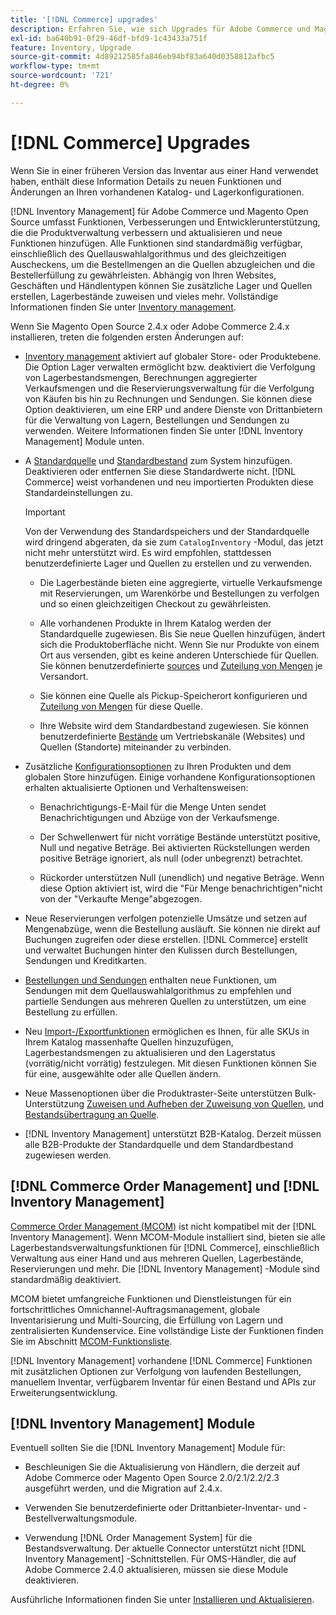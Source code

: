 ```yaml
---
title: '[!DNL Commerce] upgrades'
description: Erfahren Sie, wie sich Upgrades für Adobe Commerce und Magento Open Source auf Katalog und [!DNL Inventory Management] -Konfigurationen.
exl-id: ba640b91-0f29-46df-bfd9-1c43433a751f
feature: Inventory, Upgrade
source-git-commit: 4d89212585fa846eb94bf83a640d0358812afbc5
workflow-type: tm+mt
source-wordcount: '721'
ht-degree: 0%

---
```


# [!DNL Commerce] Upgrades

Wenn Sie in einer früheren Version das Inventar aus einer Hand verwendet haben, enthält diese Information Details zu neuen Funktionen und Änderungen an Ihren vorhandenen Katalog- und Lagerkonfigurationen.

[!DNL Inventory Management] für Adobe Commerce und Magento Open Source umfasst Funktionen, Verbesserungen und Entwicklerunterstützung, die die Produktverwaltung verbessern und aktualisieren und neue Funktionen hinzufügen. Alle Funktionen sind standardmäßig verfügbar, einschließlich des Quellauswahlalgorithmus und des gleichzeitigen Auscheckens, um die Bestellmengen an die Quellen abzugleichen und die Bestellerfüllung zu gewährleisten. Abhängig von Ihren Websites, Geschäften und Händlentypen können Sie zusätzliche Lager und Quellen erstellen, Lagerbestände zuweisen und vieles mehr. Vollständige Informationen finden Sie unter [Inventory management](introduction.md).

Wenn Sie Magento Open Source 2.4.x oder Adobe Commerce 2.4.x installieren, treten die folgenden ersten Änderungen auf:

- [Inventory management](enable.md) aktiviert auf globaler Store- oder Produktebene. Die Option Lager verwalten ermöglicht bzw. deaktiviert die Verfolgung von Lagerbestandsmengen, Berechnungen aggregierter Verkaufsmengen und die Reservierungsverwaltung für die Verfolgung von Käufen bis hin zu Rechnungen und Sendungen. Sie können diese Option deaktivieren, um eine ERP und andere Dienste von Drittanbietern für die Verwaltung von Lagern, Bestellungen und Sendungen zu verwenden. Weitere Informationen finden Sie unter [!DNL Inventory Management] Module unten.

- A [Standardquelle](sources-manage.md) und [Standardbestand](stocks-manage.md) zum System hinzufügen. Deaktivieren oder entfernen Sie diese Standardwerte nicht. [!DNL Commerce] weist vorhandenen und neu importierten Produkten diese Standardeinstellungen zu.

  >[!IMPORTANT]
  >
  >Von der Verwendung des Standardspeichers und der Standardquelle wird dringend abgeraten, da sie zum `CatalogInventory` -Modul, das jetzt nicht mehr unterstützt wird. Es wird empfohlen, stattdessen benutzerdefinierte Lager und Quellen zu erstellen und zu verwenden.

   - Die Lagerbestände bieten eine aggregierte, virtuelle Verkaufsmenge mit Reservierungen, um Warenkörbe und Bestellungen zu verfolgen und so einen gleichzeitigen Checkout zu gewährleisten.

   - Alle vorhandenen Produkte in Ihrem Katalog werden der Standardquelle zugewiesen. Bis Sie neue Quellen hinzufügen, ändert sich die Produktoberfläche nicht. Wenn Sie nur Produkte von einem Ort aus versenden, gibt es keine anderen Unterschiede für Quellen. Sie können benutzerdefinierte [sources](sources-add.md) und [Zuteilung von Mengen](quantities-manage.md) je Versandort.

   - Sie können eine Quelle als Pickup-Speicherort konfigurieren und [Zuteilung von Mengen](quantities-manage.md) für diese Quelle.

   - Ihre Website wird dem Standardbestand zugewiesen. Sie können benutzerdefinierte [Bestände](stocks-add.md) um Vertriebskanäle (Websites) und Quellen (Standorte) miteinander zu verbinden.

- Zusätzliche [Konfigurationsoptionen](configuration.md) zu Ihren Produkten und dem globalen Store hinzufügen. Einige vorhandene Konfigurationsoptionen erhalten aktualisierte Optionen und Verhaltensweisen:

   - Benachrichtigungs-E-Mail für die Menge Unten sendet Benachrichtigungen und Abzüge von der Verkaufsmenge.

   - Der Schwellenwert für nicht vorrätige Bestände unterstützt positive, Null und negative Beträge. Bei aktivierten Rückstellungen werden positive Beträge ignoriert, als null (oder unbegrenzt) betrachtet.

   - Rückorder unterstützen Null (unendlich) und negative Beträge. Wenn diese Option aktiviert ist, wird die &quot;Für Menge benachrichtigen&quot;nicht von der &quot;Verkaufte Menge&quot;abgezogen.

- Neue Reservierungen verfolgen potenzielle Umsätze und setzen auf Mengenabzüge, wenn die Bestellung ausläuft. Sie können nie direkt auf Buchungen zugreifen oder diese erstellen. [!DNL Commerce] erstellt und verwaltet Buchungen hinter den Kulissen durch Bestellungen, Sendungen und Kreditkarten.

- [Bestellungen und Sendungen](shipments.md) enthalten neue Funktionen, um Sendungen mit dem Quellauswahlalgorithmus zu empfehlen und partielle Sendungen aus mehreren Quellen zu unterstützen, um eine Bestellung zu erfüllen.

- Neu [Import-/Exportfunktionen](inventory-import-export.md) ermöglichen es Ihnen, für alle SKUs in Ihrem Katalog massenhafte Quellen hinzuzufügen, Lagerbestandsmengen zu aktualisieren und den Lagerstatus (vorrätig/nicht vorrätig) festzulegen. Mit diesen Funktionen können Sie für eine, ausgewählte oder alle Quellen ändern.

- Neue Massenoptionen über die Produktraster-Seite unterstützen Bulk-Unterstützung [Zuweisen und Aufheben der Zuweisung von Quellen](bulk-assignment.md), und [Bestandsübertragung an Quelle](inventory-transfer.md).

- [!DNL Inventory Management] unterstützt B2B-Katalog. Derzeit müssen alle B2B-Produkte der Standardquelle und dem Standardbestand zugewiesen werden.

## [!DNL Commerce Order Management] und [!DNL Inventory Management]

[Commerce Order Management (MCOM)][1] ist nicht kompatibel mit der [!DNL Inventory Management]. Wenn MCOM-Module installiert sind, bieten sie alle Lagerbestandsverwaltungsfunktionen für [!DNL Commerce], einschließlich Verwaltung aus einer Hand und aus mehreren Quellen, Lagerbestände, Reservierungen und mehr. Die [!DNL Inventory Management] -Module sind standardmäßig deaktiviert.

MCOM bietet umfangreiche Funktionen und Dienstleistungen für ein fortschrittliches Omnichannel-Auftragsmanagement, globale Inventarisierung und Multi-Sourcing, die Erfüllung von Lagern und zentralisierten Kundenservice. Eine vollständige Liste der Funktionen finden Sie im Abschnitt [MCOM-Funktionsliste][2].

[!DNL Inventory Management] vorhandene [!DNL Commerce] Funktionen mit zusätzlichen Optionen zur Verfolgung von laufenden Bestellungen, manuellem Inventar, verfügbarem Inventar für einen Bestand und APIs zur Erweiterungsentwicklung.

## [!DNL Inventory Management] Module

Eventuell sollten Sie die [!DNL Inventory Management] Module für:

- Beschleunigen Sie die Aktualisierung von Händlern, die derzeit auf Adobe Commerce oder Magento Open Source 2.0/2.1/2.2/2.3 ausgeführt werden, und die Migration auf 2.4.x.

- Verwenden Sie benutzerdefinierte oder Drittanbieter-Inventar- und -Bestellverwaltungsmodule.

- Verwendung [!DNL Order Management System] für die Bestandsverwaltung. Der aktuelle Connector unterstützt nicht [!DNL Inventory Management] -Schnittstellen. Für OMS-Händler, die auf Adobe Commerce 2.4.0 aktualisieren, müssen sie diese Module deaktivieren.

Ausführliche Informationen finden Sie unter [Installieren und Aktualisieren](install-update.md).

[1]: https://omsdocs.magento.com/
[2]: https://omsdocs.magento.com/en/getting-started/feature-list/
